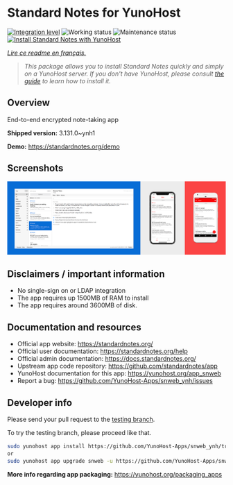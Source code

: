 <!--
N.B.: This README was automatically generated by https://github.com/YunoHost/apps/tree/master/tools/README-generator
It shall NOT be edited by hand.
-->

# Standard Notes for YunoHost

[![Integration level](https://dash.yunohost.org/integration/snweb.svg)](https://dash.yunohost.org/appci/app/snweb) ![Working status](https://ci-apps.yunohost.org/ci/badges/snweb.status.svg) ![Maintenance status](https://ci-apps.yunohost.org/ci/badges/snweb.maintain.svg)  
[![Install Standard Notes with YunoHost](https://install-app.yunohost.org/install-with-yunohost.svg)](https://install-app.yunohost.org/?app=snweb)

*[Lire ce readme en français.](./README_fr.md)*

> *This package allows you to install Standard Notes quickly and simply on a YunoHost server.
If you don't have YunoHost, please consult [the guide](https://yunohost.org/#/install) to learn how to install it.*

## Overview

End-to-end encrypted note-taking app

**Shipped version:** 3.131.0~ynh1

**Demo:** https://standardnotes.org/demo

## Screenshots

![Screenshot of Standard Notes](./doc/screenshots/standard_notes.png)

## Disclaimers / important information

* No single-sign on or LDAP integration
* The app requires up 1500MB of RAM to install
* The app requires around 3600MB of disk.

## Documentation and resources

* Official app website: <https://standardnotes.org/>
* Official user documentation: <https://standardnotes.org/help>
* Official admin documentation: <https://docs.standardnotes.org/>
* Upstream app code repository: <https://github.com/standardnotes/app>
* YunoHost documentation for this app: <https://yunohost.org/app_snweb>
* Report a bug: <https://github.com/YunoHost-Apps/snweb_ynh/issues>

## Developer info

Please send your pull request to the [testing branch](https://github.com/YunoHost-Apps/snweb_ynh/tree/testing).

To try the testing branch, please proceed like that.

``` bash
sudo yunohost app install https://github.com/YunoHost-Apps/snweb_ynh/tree/testing --debug
or
sudo yunohost app upgrade snweb -u https://github.com/YunoHost-Apps/snweb_ynh/tree/testing --debug
```

**More info regarding app packaging:** <https://yunohost.org/packaging_apps>

